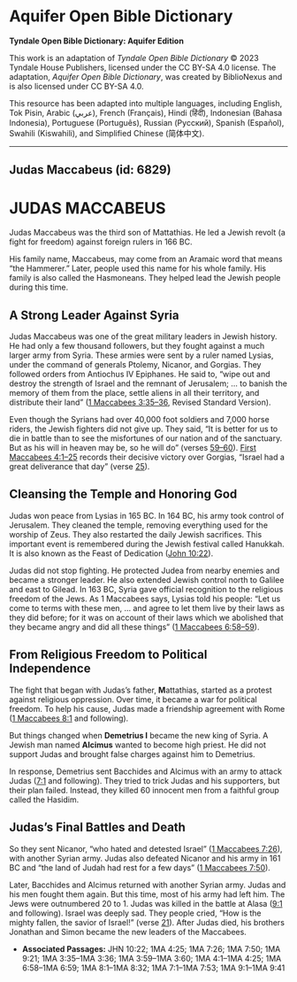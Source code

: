 # Aquifer Open Bible Dictionary

**Tyndale Open Bible Dictionary: Aquifer Edition**

This work is an adaptation of *Tyndale Open Bible Dictionary* © 2023 Tyndale House Publishers, licensed under the CC BY\-SA 4\.0 license. The adaptation, *Aquifer Open Bible Dictionary*, was created by BiblioNexus and is also licensed under CC BY\-SA 4\.0\.

This resource has been adapted into multiple languages, including English, Tok Pisin, Arabic (عربي), French (Français), Hindi (हिंदी), Indonesian (Bahasa Indonesia), Portuguese (Português), Russian (Русский), Spanish (Español), Swahili (Kiswahili), and Simplified Chinese (简体中文).



--------------------------------

## Judas Maccabeus (id: 6829)

JUDAS MACCABEUS
===============

Judas Maccabeus was the third son of Mattathias. He led a Jewish revolt (a fight for freedom) against foreign rulers in 166 BC.

His family name, Maccabeus, may come from an Aramaic word that means “the Hammerer.” Later, people used this name for his whole family. His family is also called the Hasmoneans. They helped lead the Jewish people during this time.

**A Strong Leader Against Syria**
---------------------------------

Judas Maccabeus was one of the great military leaders in Jewish history. He had only a few thousand followers, but they fought against a much larger army from Syria. These armies were sent by a ruler named Lysias, under the command of generals Ptolemy, Nicanor, and Gorgias. They followed orders from Antiochus IV Epiphanes. He said to, “wipe out and destroy the strength of Israel and the remnant of Jerusalem; … to banish the memory of them from the place, settle aliens in all their territory, and distribute their land” ([1 Maccabees 3:35–36](https://ref.ly/1Macc3:35-1Macc3:36), Revised Standard Version). 

Even though the Syrians had over 40,000 foot soldiers and 7,000 horse riders, the Jewish fighters did not give up. They said, “It is better for us to die in battle than to see the misfortunes of our nation and of the sanctuary. But as his will in heaven may be, so he will do” (verses [59–60](https://ref.ly/1Macc3:59-1Macc3:60)). [First Maccabees 4:1–25](https://ref.ly/1Macc4:1-1Macc4:25) records their decisive victory over Gorgias, “Israel had a great deliverance that day” (verse [25](https://ref.ly/1Macc4:25)).

**Cleansing the Temple and Honoring God**
-----------------------------------------

Judas won peace from Lysias in 165 BC. In 164 BC, his army took control of Jerusalem. They cleaned the temple, removing everything used for the worship of Zeus. They also restarted the daily Jewish sacrifices. This important event is remembered during the Jewish festival called Hanukkah. It is also known as the Feast of Dedication ([John 10:22](https://ref.ly/John10:22)). 

Judas did not stop fighting. He protected Judea from nearby enemies and became a stronger leader. He also extended Jewish control north to Galilee and east to Gilead. In 163 BC, Syria gave official recognition to the religious freedom of the Jews. As 1 Maccabees says, Lysias told his people: “Let us come to terms with these men, … and agree to let them live by their laws as they did before; for it was on account of their laws which we abolished that they became angry and did all these things” ([1 Maccabees 6:58–59](https://ref.ly/1Macc6:58-1Macc6:59)).

**From Religious Freedom to Political Independence**
----------------------------------------------------

The fight that began with Judas’s father, **M**attathias, started as a protest against religious oppression. Over time, it became a war for political freedom. To help his cause, Judas made a friendship agreement with Rome ([1 Maccabees 8:1](https://ref.ly/1Macc8:1-1Macc8:32) and following). 

But things changed when **Demetrius I** became the new king of Syria. A Jewish man named **Alcimus** wanted to become high priest. He did not support Judas and brought false charges against him to Demetrius.

In response, Demetrius sent Bacchides and Alcimus with an army to attack Judas ([7:1](https://ref.ly/1Macc7:1-1Macc7:53) and following). They tried to trick Judas and his supporters, but their plan failed. Instead, they killed 60 innocent men from a faithful group called the Hasidim.

**Judas’s Final Battles and Death**
-----------------------------------

So they sent Nicanor, “who hated and detested Israel” ([1 Maccabees 7:26](https://ref.ly/1Macc7:26)), with another Syrian army. Judas also defeated Nicanor and his army in 161 BC and “the land of Judah had rest for a few days” ([1 Maccabees 7:50](https://ref.ly/1Macc7:50)). 

Later, Bacchides and Alcimus returned with another Syrian army. Judas and his men fought them again. But this time, most of his army had left him. The Jews were outnumbered 20 to 1\. Judas was killed in the battle at Alasa ([9:1](https://ref.ly/1Macc9:1-1Macc9:41) and following). Israel was deeply sad. They people cried, “How is the mighty fallen, the savior of Israel!” (verse [21](https://ref.ly/1Macc9:21)). After Judas died, his brothers Jonathan and Simon became the new leaders of the Maccabees.

* **Associated Passages:** JHN 10:22; 1MA 4:25; 1MA 7:26; 1MA 7:50; 1MA 9:21; 1MA 3:35–1MA 3:36; 1MA 3:59–1MA 3:60; 1MA 4:1–1MA 4:25; 1MA 6:58–1MA 6:59; 1MA 8:1–1MA 8:32; 1MA 7:1–1MA 7:53; 1MA 9:1–1MA 9:41

